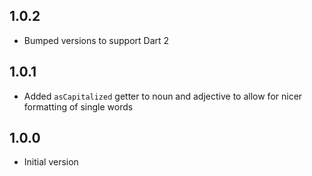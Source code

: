 ## 1.0.2

- Bumped versions to support Dart 2

## 1.0.1

- Added `asCapitalized` getter to noun and adjective to allow for nicer formatting of single words

## 1.0.0

- Initial version
